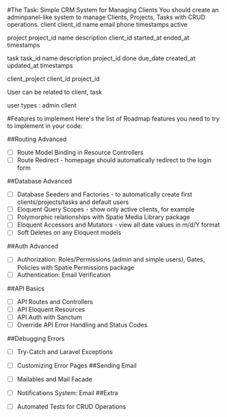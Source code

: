 #The Task: Simple CRM System for Managing Clients
You should create an adminpanel-like system to manage Clients, Projects, Tasks with CRUD operations.
client
    client_id
    name
    email
    phone
    timestamps
    active

project
    project_id
    name
    description
    client_id
    started_at
    ended_at
    timestamps

task
    task_id
    name
    description
    project_id
    done
    due_date
    created_at
    updated_at
    timestamps

client_project
    client_id
    project_id

User can be related to client, task

user types :
    admin
    client


#Features to implement
Here's the list of Roadmap features you need to try to implement in your code:

##Routing Advanced
- [ ] Route Model Binding in Resource Controllers
- [ ] Route Redirect - homepage should automatically redirect to the login form

##Database Advanced
- [ ] Database Seeders and Factories - to automatically create first clients/projects/tasks and default users
- [ ] Eloquent Query Scopes - show only active clients, for example
- [ ] Polymorphic relationships with Spatie Media Library package
- [ ] Eloquent Accessors and Mutators - view all date values in m/d/Y format
- [ ] Soft Deletes on any Eloquent models

##Auth Advanced
- [ ] Authorization: Roles/Permissions (admin and simple users), Gates, Policies with Spatie Permissions package
- [ ] Authentication: Email Verification

##API Basics
- [ ] API Routes and Controllers
- [ ] API Eloquent Resources
- [ ] API Auth with Sanctum
- [ ] Override API Error Handling and Status Codes

##Debugging Errors
- [ ] Try-Catch and Laravel Exceptions
- [ ] Customizing Error Pages
##Sending Email

- [ ] Mailables and Mail Facade
- [ ] Notifications System: Email
##Extra

- [ ] Automated Tests for CRUD Operations

